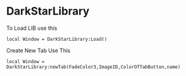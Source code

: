 # DarkStarLibrary
To Load LIB use this 

``` local Window = DarkStarLibrary:Load() ```

Create New Tab Use This

``` local Window = DarkStarLibrary:newTab(FadeColor3,ImageID,ColorOfTabButton,name) ```
